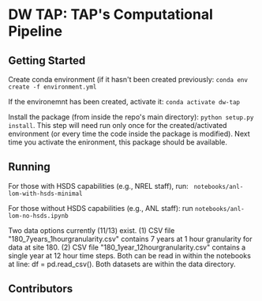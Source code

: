 # DW TAP: TAP's Computational Pipeline

## Getting Started

Create conda environment (if it hasn't been created previously: `conda env create -f environment.yml`

If the environemnt has been created, activate it: `conda activate dw-tap`

Install the package (from inside the repo's main directory): `python setup.py install`. This step will need run only once for the created/activated environment (or every time the code inside the package is modified). Next time you activate the enironment, this package should be available.

## Running
For those with HSDS capabilities (e.g., NREL staff), run: ` notebooks/anl-lom-with-hsds-minimal`

For those without HSDS capabilities (e.g., ANL staff): run `notebooks/anl-lom-no-hsds.ipynb`

Two data options currently (11/13) exist. (1) CSV file "180_7years_1hourgranularity.csv" contains 7 years at 1 hour granularity for data at site 180. (2) CSV file "180_1year_12hourgranularity.csv" contains a single year at 12 hour time steps. Both can be read in within the notebooks at line: df = pd.read_csv(). Both datasets are within the data directory. 
## Contributors

